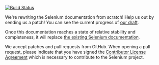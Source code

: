 [![Build Status](https://travis-ci.org/SeleniumHQ/docs.svg)](//travis-ci.org/SeleniumHQ/docs)

We're rewriting the Selenium documentation from scratch!
Help us out by sending us a patch!
You can see the current progress of [our draft](//seleniumhq.github.io/docs).

Once this documentation reaches a state of relative stability and completeness,
it will replace [the existing Selenium documentation](http://docs.seleniumhq.org/docs/).

We accept patches and pull requests from GitHub.
When opening a pull request,
please indicate that you have signed the
[Contributor License Agreement](//spreadsheets.google.com/spreadsheet/viewform?hl=en_US&formkey=dFFjXzBzM1VwekFlOWFWMjFFRjJMRFE6MQ#gid=0)
which is necessary to contribute to the Selenium project.